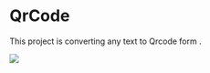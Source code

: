 # QrCode
This project is converting any text to Qrcode form .


 <img src="https://user-images.githubusercontent.com/107367949/176163204-c188cb1d-1659-44be-8cfc-8b7a44d3adc9.png">  
